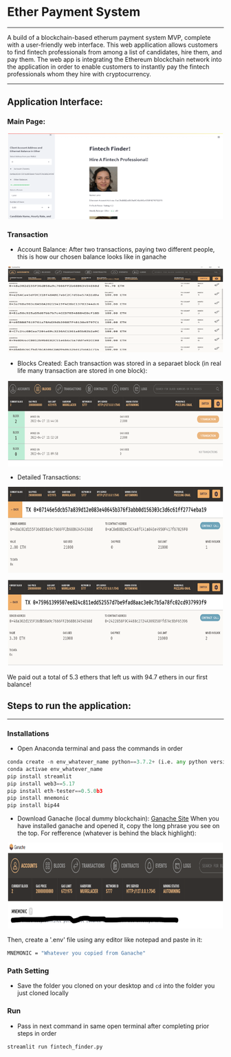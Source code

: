 # Ether Payment System
_______

A build of a blockchain-based etherum payment system MVP, complete with a user-friendly web interface. This web appllication allows customers to find fintech professionals from among a list of candidates, hire them, and pay them.   The web app is integrating the Ethereum blockchain network into the application in order to enable customers to instantly pay the fintech professionals whom they hire with cryptocurrency.
______

## Application Interface:

### Main Page:
<p style="text-align:center;"><img src="./Images/main_page.png" width="500" height="200"/></p>

### Transaction
* Account Balance:
After two transactions, paying two different people, this is how our chosen balance looks like in ganache
<p style="text-align:center;"><img src="./Images/account_balance.png" width="500" height="200"/></p>

* Blocks Created:
Each transaction was stored in a separaet block (in real life many transaction are stored in one block):
<p style="text-align:center;"><img src="./Images/blocks.png" width="500" height="200"/></p>

* Detailed Transactions:
<p style="text-align:center;"><img src="./Images/Tx1.png" width="500" height="200"/></p>

<p style="text-align:center;"><img src="./Images/Tx2.png" width="500" height="200"/></p>

We paid out a total of 5.3 ethers that left us with 94.7 ethers in our first balance!


## Steps to run the application:
__________________________________
### Installations
* Open Anaconda terminal and pass the commands in order
```python
conda create -n env_whatever_name python==3.7.2+ (i.e. any python version above 3.7.1)
conda activae env_whatever_name
pip install streamlit
pip install web3==5.17
pip install eth-tester==0.5.0b3
pip install mnemonic
pip install bip44
```
* Download Ganache (local dummy blockchain):  [Ganache Site](https://www.trufflesuite.com/ganache)
When you have installed ganache and opened it, copy the long phrase you see on the top. For refference (whatever is behind the black highlight):
<p style="text-align:center;"><img src="./Images/MNEMONIC.png" width="500" height="200"/></p>

Then, create a '.env' file using any editor like notepad and paste in it: 
```bash
MNEMONIC = "Whatever you copied from Ganache"
```


### Path Setting

* Save the folder you cloned on your desktop and `cd` into the folder you just cloned locally

### Run

* Pass in next command in same open terminal after completing prior steps in order

```python
streamlit run fintech_finder.py
```